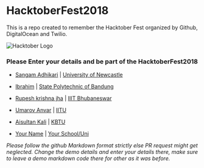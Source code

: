 # HacktoberFest2018
This is a repo created to remember the Hacktober Fest organized by Github, DigitalOcean and Twilio.

![Hacktober Logo ](https://raw.githubusercontent.com/asangam/HacktoberFest2018/master/hacktober_log.png)

### Please Enter your details and be part of the HacktoberFest2018

* [Sangam Adhikari](http://github.com/asangam) | [University of Newcastle](https://www.newcastle.edu.au/)
* [Ibrahim](http://github.com/ibrdrahim) | [State Polytechnic of Bandung](https://www.polban.ac.id/)
* [Rupesh krishna jha](https://github.com/Rupeshiya) | [IIIT Bhubaneswar](https://www.iiit-bh.ac.in/)
* [Umarov Anvar](https://github.com/arpanetus) | [IITU](http://iitu.kz/)

* [Aisultan Kali](https://github.com/akali) | [KBTU](http://kbtu.kz)

* [Your Name](http://yourgithuburl) | [Your School/Uni](https://www.youruniurl/)



*Please follow the github Markdown format strictly else PR request might get neglected.*
*Change the demo details and enter your details there, make sure to leave a demo markdown code there for other as it was before.*

